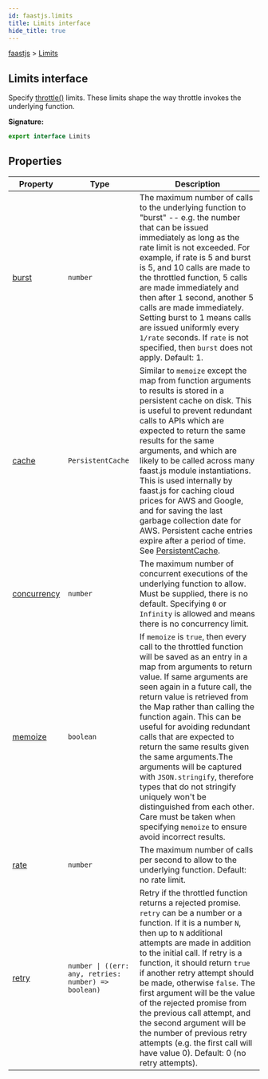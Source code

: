 ```yaml
---
id: faastjs.limits
title: Limits interface
hide_title: true
---
```

[faastjs](./faastjs.md) &gt; [Limits](./faastjs.limits.md)

## Limits interface

Specify [throttle()](./faastjs.throttle.md) limits. These limits shape the way throttle invokes the underlying function.

<b>Signature:</b>

```typescript
export interface Limits 
```

## Properties

|  Property | Type | Description |
|  --- | --- | --- |
|  [burst](./faastjs.limits.burst.md) | <code>number</code> | The maximum number of calls to the underlying function to "burst" -- e.g. the number that can be issued immediately as long as the rate limit is not exceeded. For example, if rate is 5 and burst is 5, and 10 calls are made to the throttled function, 5 calls are made immediately and then after 1 second, another 5 calls are made immediately. Setting burst to 1 means calls are issued uniformly every <code>1/rate</code> seconds. If <code>rate</code> is not specified, then <code>burst</code> does not apply. Default: 1. |
|  [cache](./faastjs.limits.cache.md) | <code>PersistentCache</code> | Similar to <code>memoize</code> except the map from function arguments to results is stored in a persistent cache on disk. This is useful to prevent redundant calls to APIs which are expected to return the same results for the same arguments, and which are likely to be called across many faast.js module instantiations. This is used internally by faast.js for caching cloud prices for AWS and Google, and for saving the last garbage collection date for AWS. Persistent cache entries expire after a period of time. See [PersistentCache](./faastjs.persistentcache.md)<!-- -->. |
|  [concurrency](./faastjs.limits.concurrency.md) | <code>number</code> | The maximum number of concurrent executions of the underlying function to allow. Must be supplied, there is no default. Specifying <code>0</code> or <code>Infinity</code> is allowed and means there is no concurrency limit. |
|  [memoize](./faastjs.limits.memoize.md) | <code>boolean</code> | If <code>memoize</code> is <code>true</code>, then every call to the throttled function will be saved as an entry in a map from arguments to return value. If same arguments are seen again in a future call, the return value is retrieved from the Map rather than calling the function again. This can be useful for avoiding redundant calls that are expected to return the same results given the same arguments.<!-- -->The arguments will be captured with <code>JSON.stringify</code>, therefore types that do not stringify uniquely won't be distinguished from each other. Care must be taken when specifying <code>memoize</code> to ensure avoid incorrect results. |
|  [rate](./faastjs.limits.rate.md) | <code>number</code> | The maximum number of calls per second to allow to the underlying function. Default: no rate limit. |
|  [retry](./faastjs.limits.retry.md) | <code>number &#124; ((err: any, retries: number) =&gt; boolean)</code> | Retry if the throttled function returns a rejected promise. <code>retry</code> can be a number or a function. If it is a number <code>N</code>, then up to <code>N</code> additional attempts are made in addition to the initial call. If retry is a function, it should return <code>true</code> if another retry attempt should be made, otherwise <code>false</code>. The first argument will be the value of the rejected promise from the previous call attempt, and the second argument will be the number of previous retry attempts (e.g. the first call will have value 0). Default: 0 (no retry attempts). |
